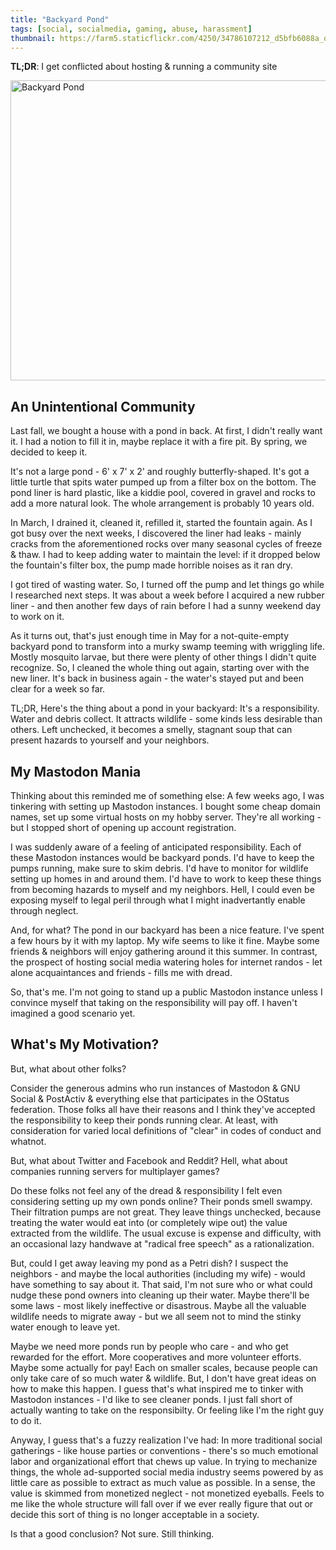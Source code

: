 ```yaml
---
title: "Backyard Pond"
tags: [social, socialmedia, gaming, abuse, harassment]
thumbnail: https://farm5.staticflickr.com/4250/34786107212_d5bfb6088a_q_d.jpg
---
```


**TL;DR**: I get conflicted about hosting & running a community site

<!--more-->

<a data-flickr-embed="true"  href="https://www.flickr.com/photos/deusx/34786107212/in/datetaken/" title="Backyard Pond"><img class="fullwidth" src="https://farm5.staticflickr.com/4250/34786107212_d5bfb6088a_z.jpg" width="640" height="480" alt="Backyard Pond"></a>

## An Unintentional Community

Last fall, we bought a house with a pond in back. At first, I didn't really
want it. I had a notion to fill it in, maybe replace it with a fire pit. By
spring, we decided to keep it.

It's not a large pond - 6' x 7' x 2' and roughly butterfly-shaped. It's got a
little turtle that spits water pumped up from a filter box on the bottom. The
pond liner is hard plastic, like a kiddie pool, covered in gravel and rocks to
add a more natural look. The whole arrangement is probably 10 years old.

In March, I drained it, cleaned it, refilled it, started the fountain again.
As I got busy over the next weeks, I discovered the liner had leaks - mainly
cracks from the aforementioned rocks over many seasonal cycles of freeze &
thaw. I had to keep adding water to maintain the level: if it dropped below
the fountain's filter box, the pump made horrible noises as it ran dry.

I got tired of wasting water. So, I turned off the pump and let
things go while I researched next steps. It was about a week before I acquired
a new rubber liner - and then another few days of rain before I had a sunny
weekend day to work on it.

As it turns out, that's just enough time in May for a not-quite-empty backyard
pond to transform into a murky swamp teeming with wriggling life. Mostly
mosquito larvae, but there were plenty of other things I didn't quite
recognize. So, I cleaned the whole thing out again, starting over with the new
liner. It's back in business again - the water's stayed put and been clear for
a week so far.

TL;DR, Here's the thing about a pond in your backyard: It's a responsibility.
Water and debris collect. It attracts wildlife - some kinds less desirable
than others. Left unchecked, it becomes a smelly, stagnant soup that can
present hazards to yourself and your neighbors.

## My Mastodon Mania

Thinking about this reminded me of something else: A few weeks ago, I was
tinkering with setting up Mastodon instances. I bought some cheap domain
names, set up some virtual hosts on my hobby server. They're all working - but
I stopped short of opening up account registration. 

I was suddenly aware of a feeling of anticipated responsibility. Each of these
Mastodon instances would be backyard ponds. I'd have to keep the pumps
running, make sure to skim debris. I'd have to monitor for wildlife setting up
homes in and around them. I'd have to work to keep these things from becoming
hazards to myself and my neighbors. Hell, I could even be exposing myself to
legal peril through what I might inadvertantly enable through neglect.

And, for what? The pond in our backyard has been a nice feature. I've spent a
few hours by it with my laptop. My wife seems to like it fine. Maybe some
friends & neighbors will enjoy gathering around it this summer. In contrast,
the prospect of hosting social media watering holes for internet randos - let
alone acquaintances and friends - fills me with dread.

So, that's me. I'm not going to stand up a public Mastodon instance unless I
convince myself that taking on the responsibility will pay off. I haven't
imagined a good scenario yet.

## What's My Motivation?

But, what about other folks? 

Consider the generous admins who run instances of Mastodon & GNU Social &
PostActiv & everything else that participates in the OStatus federation. Those
folks all have their reasons and I think they've accepted the responsibility
to keep their ponds running clear. At least, with consideration for varied
local definitions of "clear" in codes of conduct and whatnot.
  
But, what about Twitter and Facebook and Reddit? Hell, what about companies
running servers for multiplayer games?

Do these folks not feel any of the dread & responsibility I felt even
considering setting up my own ponds online? Their ponds smell swampy. Their
filtration pumps are not great. They leave things unchecked, because treating
the water would eat into (or completely wipe out) the value extracted from the
wildlife. The usual excuse is expense and difficulty, with an occasional lazy
handwave at "radical free speech" as a rationalization.

But, could I get away leaving my pond as a Petri dish? I suspect the
neighbors - and maybe the local authorities (including my wife) - would have something
to say about it. That said, I'm not sure who or what could nudge these pond
owners into cleaning up their water. Maybe there'll be some laws - most likely
ineffective or disastrous. Maybe all the valuable wildlife needs to migrate
away - but we all seem not to mind the stinky water enough to leave yet.

Maybe we need more ponds run by people who care - and who get rewarded for the
effort. More cooperatives and more volunteer efforts. Maybe some actually for
pay! Each on smaller scales, because people can only take care of so much
water & wildlife. But, I don't have great ideas on how to make this happen. I
guess that's what inspired me to tinker with Mastodon instances - I'd like to
see cleaner ponds. I just fall short of actually wanting to take on the
responsibilty. Or feeling like I'm the right guy to do it.

Anyway, I guess that's a fuzzy realization I've had: In more traditional
social gatherings - like house parties or conventions - there's so much
emotional labor and organizational effort that chews up value. In trying to
mechanize things, the whole ad-supported social media industry seems powered
by as little care as possible to extract as much value as possible. In a
sense, the value is skimmed from monetized neglect - not monetized eyeballs.
Feels to me like the whole structure will fall over if we ever really figure
that out or decide this sort of thing is no longer acceptable in a society.

Is that a good conclusion? Not sure. Still thinking.

<script async src="//embedr.flickr.com/assets/client-code.js" charset="utf-8"></script>

<!-- vim: set wrap wm=5 syntax=markdown textwidth=78: -->
